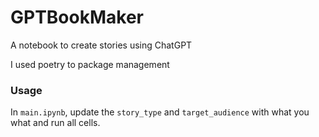 # GPTBookMaker

A notebook to create stories using ChatGPT

I used poetry to package management

### Usage

In `main.ipynb`, update the `story_type` and `target_audience` with what you what and run all cells.